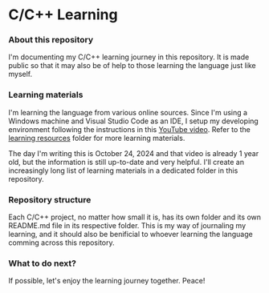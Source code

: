 # C/C++ Learning

### About this repository
I'm documenting my C/C++ learning journey in this repository. It is made public so that it may also be of help to those learning the language just like myself.

### Learning materials
I'm learning the language from various online sources. Since I'm using a Windows machine and Visual Studio Code as an IDE, I setup my developing environment following the instructions in this [YouTube video](https://www.youtube.com/watch?v=DMWD7wfhgNY). Refer to the [learning resources](https://github.com/pkx8326/learning_C_and_C_plus_plus/tree/main/0_learning_resources) folder for more learning materials. 

The day I'm writing this is October 24, 2024 and that video is already 1 year old, but the information is still up-to-date and very helpful. I'll create an increasingly long list of learning materials in a dedicated folder in this repository. 

### Repository structure
Each C/C++ project, no matter how small it is, has its own folder and its own README.md file in its respective folder. This is my way of journaling my learning, and it should also be benificial to whoever learning the language comming across this repository.

### What to do next?
If possible, let's enjoy the learning journey together. Peace!
